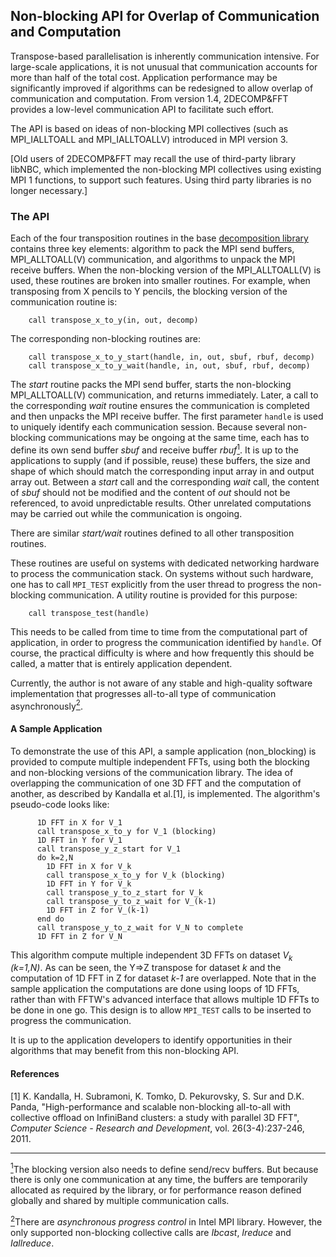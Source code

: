 ## Non-blocking API for Overlap of Communication and Computation

Transpose-based parallelisation is inherently communication intensive. For large-scale applications, it is not unusual that communication accounts for more than half of the total cost. Application performance may be significantly improved if algorithms can be redesigned to allow overlap of communication and computation. From version 1.4, 2DECOMP&FFT provides a low-level communication API to facilitate such effort.

The API is based on ideas of non-blocking MPI collectives (such as MPI_IALLTOALL and MPI_IALLTOALLV) introduced in MPI version 3.

[Old users of 2DECOMP&FFT may recall the use of third-party library libNBC, which implemented the non-blocking MPI collectives using existing MPI 1 functions, to support such features. Using third party libraries is no longer necessary.]

### The API

Each of the four transposition routines in the base [decomposition library](api_decomposition.md) contains three key elements: algorithm to pack the MPI send buffers, MPI_ALLTOALL(V) communication, and algorithms to unpack the MPI receive buffers. When the non-blocking version of the MPI_ALLTOALL(V) is used, these routines are broken into smaller routines. For example, when transposing from X pencils to Y pencils, the blocking version of the communication routine is:
```
	call transpose_x_to_y(in, out, decomp)
```
The corresponding non-blocking routines are:
```
	call transpose_x_to_y_start(handle, in, out, sbuf, rbuf, decomp)
	call transpose_x_to_y_wait(handle, in, out, sbuf, rbuf, decomp)
```
The *start* routine packs the MPI send buffer, starts the non-blocking MPI_ALLTOALL(V) communication, and returns immediately. Later, a call to the corresponding *wait* routine ensures the communication is completed and then unpacks the MPI receive buffer. The first parameter `handle` is used to uniquely identify each communication session. Because several non-blocking communications may be ongoing at the same time, each has to define its own send buffer *sbuf* and receive buffer *rbuf*<a href="#note1" id="note1ref"><sup>1</sup></a>. It is up to the applications to supply (and if possible, reuse) these buffers, the size and shape of which should match the corresponding input array in and output array out. Between a *start* call and the corresponding *wait* call, the content of *sbuf* should not be modified and the content of *out* should not be referenced, to avoid unpredictable results. Other unrelated computations may be carried out while the communication is ongoing.

There are similar *start/wait* routines defined to all other transposition routines.

These routines are useful on systems with dedicated networking hardware to process the communication stack. On systems without such hardware, one has to call `MPI_TEST` explicitly from the user thread to progress the non-blocking communication. A utility routine is provided for this purpose:
```
	call transpose_test(handle)
```
This needs to be called from time to time from the computational part of application, in order to progress the communication identified by `handle`. Of course, the practical difficulty is where and how frequently this should be called, a matter that is entirely application dependent. 

Currently, the author is not aware of any stable and high-quality software implementation that progresses all-to-all type of communication asynchronously<a href="#note2" id="note2ref"><sup>2</sup></a>.

#### A Sample Application

To demonstrate the use of this API, a sample application (non_blocking) is provided to compute multiple independent FFTs, using both the blocking and non-blocking versions of the communication library. The idea of overlapping the communication of one 3D FFT and the computation of another, as described by Kandalla et al.[1], is implemented. The algorithm's pseudo-code looks like:
```
      1D FFT in X for V_1
      call transpose_x_to_y for V_1 (blocking)
      1D FFT in Y for V_1
      call transpose_y_z_start for V_1
      do k=2,N
        1D FFT in X for V_k
        call transpose_x_to_y for V_k (blocking)
        1D FFT in Y for V_k
        call transpose_y_to_z_start for V_k
        call transpose_y_to_z_wait for V_(k-1)
        1D FFT in Z for V_(k-1)
      end do
      call transpose_y_to_z_wait for V_N to complete
      1D FFT in Z for V_N
```

This algorithm compute multiple independent 3D FFTs on dataset *V<sub>k</sub> (k=1,N)*. As can be seen, the Y=>Z transpose for dataset *k* and the computation of 1D FFT in Z for dataset *k-1* are overlapped. Note that in the sample application the computations are done using loops of 1D FFTs, rather than with FFTW's advanced interface that allows multiple 1D FFTs to be done in one go. This design is to allow `MPI_TEST` calls to be inserted to progress the communication.

It is up to the application developers to identify opportunities in their algorithms that may benefit from this non-blocking API.

#### References

[1] K. Kandalla, H. Subramoni, K. Tomko, D. Pekurovsky, S. Sur and D.K. Panda, "High-performance and scalable non-blocking all-to-all with collective offload on InfiniBand clusters: a study with parallel 3D FFT", *Computer Science - Research and Development*, vol. 26(3-4):237-246, 2011.


<hr size="1">

<a id="note1" href="#note1ref"><sup>1</sup></a>The blocking version also needs to define send/recv buffers. But because there is only one communication at any time, the buffers are temporarily allocated as required by the library, or for performance reason defined globally and shared by multiple communication calls.

<a id="note2" href="#note2ref"><sup>2</sup></a>There are *asynchronous progress control* in Intel MPI library. However, the only supported non-blocking collective calls are *Ibcast*, *Ireduce* and *Iallreduce*.